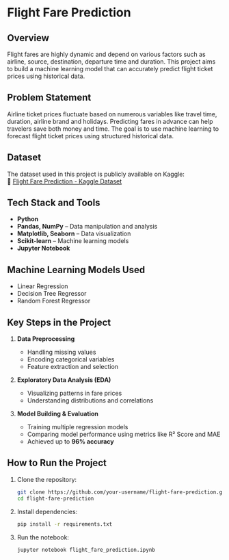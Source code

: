 # Flight Fare Prediction 

## Overview
Flight fares are highly dynamic and depend on various factors such as airline, source, destination, departure time and duration. This project aims to build a machine learning model that can accurately predict flight ticket prices using historical data.

## Problem Statement
Airline ticket prices fluctuate based on numerous variables like travel time, duration, airline brand and holidays. Predicting fares in advance can help travelers save both money and time. The goal is to use machine learning to forecast flight ticket prices using structured historical data.

## Dataset
The dataset used in this project is publicly available on Kaggle:  
🔗 [Flight Fare Prediction - Kaggle Dataset](https://www.kaggle.com/datasets/nikhilmittal/flight-fare-prediction-mh)

## Tech Stack and Tools
- **Python**
- **Pandas, NumPy** – Data manipulation and analysis
- **Matplotlib, Seaborn** – Data visualization
- **Scikit-learn** – Machine learning models
- **Jupyter Notebook**

## Machine Learning Models Used
- Linear Regression
- Decision Tree Regressor
- Random Forest Regressor

## Key Steps in the Project
1. **Data Preprocessing**  
   - Handling missing values  
   - Encoding categorical variables  
   - Feature extraction and selection

2. **Exploratory Data Analysis (EDA)**  
   - Visualizing patterns in fare prices  
   - Understanding distributions and correlations

3. **Model Building & Evaluation**  
   - Training multiple regression models  
   - Comparing model performance using metrics like R² Score and MAE  
   - Achieved up to **96% accuracy**

## How to Run the Project
1. Clone the repository:
   ```bash
   git clone https://github.com/your-username/flight-fare-prediction.git
   cd flight-fare-prediction
   
2. Install dependencies:
   ```bash
   pip install -r requirements.txt

3. Run the notebook:
   ```bash
   jupyter notebook flight_fare_prediction.ipynb

